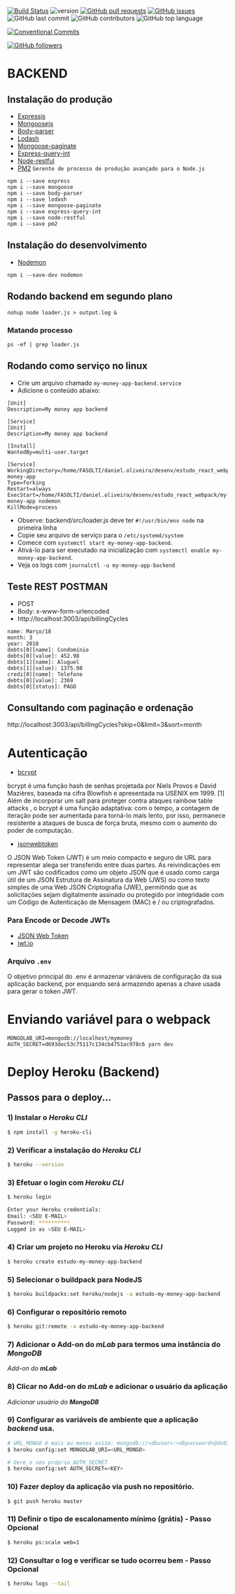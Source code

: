 [![Build Status](https://travis-ci.org/danielso2007/my-money-app.svg?branch=master)](https://travis-ci.org/danielso2007/my-money-app)
![version](https://img.shields.io/badge/version-1.0.0-blue.svg)
[![GitHub pull requests](https://img.shields.io/github/issues-pr-raw/danielso2007/my-money-app.svg)](https://github.com/danielso2007/my-money-app/pulls)
[![GitHub issues](https://img.shields.io/github/issues/danielso2007/my-money-app.svg)](https://github.com/danielso2007/my-money-app/issues?q=is%3Aopen+is%3Aissue)
![GitHub last commit](https://img.shields.io/github/last-commit/danielso2007/my-money-app.svg)
![GitHub contributors](https://img.shields.io/github/contributors/danielso2007/my-money-app.svg)
![GitHub top language](https://img.shields.io/github/languages/top/danielso2007/my-money-app.svg)

[![Conventional Commits](https://img.shields.io/badge/Conventional%20Commits-1.0.0-yellow.svg)](https://conventionalcommits.org)

[![GitHub followers](https://img.shields.io/github/followers/danielso2007.svg?label=Follow&style=social)](https://github.com/danielso2007?tab=followers)

# BACKEND

## Instalação do produção

- [Expressjs](https://expressjs.com/pt-br/)
- [Mongoosejs](https://mongoosejs.com/)
- [Body-parser](https://www.npmjs.com/package/body-parser)
- [Lodash](https://lodash.com/)
- [Mongoose-paginate](https://github.com/edwardhotchkiss/mongoose-paginate)
- [Express-query-int](https://www.npmjs.com/package/express-query-int)
- [Node-restful](https://github.com/baugarten/node-restful)
- [PM2](http://pm2.keymetrics.io/) `Gerente de processo de produção avançado para o Node.js`

```shell
npm i --save express
npm i --save mongoose
npm i --save body-parser
npm i --save lodash
npm i --save mongoose-paginate
npm i --save express-query-int
npm i --save node-restful
npm i --save pm2
```

## Instalação do desenvolvimento

- [Nodemon](https://nodemon.io/)

```shell
npm i --save-dev nodemon
```

## Rodando backend em segundo plano

```shell
nohup node loader.js > output.log &
```
### Matando processo

```shell
ps -ef | grep loader.js
```

## Rodando como serviço no linux

- Crie um arquivo chamado `my-money-app-backend.service`
- Adicione o conteúdo abaixo:
```shell
[Unit]
Description=My money app backend

[Service]
[Unit]
Description=My money app backend

[Install]
WantedBy=multi-user.target

[Service]
WorkingDirectory=/home/FASOLTI/daniel.oliveira/desenv/estudo_react_webpack/my-money-app
Type=forking
Restart=always
ExecStart=/home/FASOLTI/daniel.oliveira/desenv/estudo_react_webpack/my-money-app nodemon
KillMode=process
```
- Observe: backend/src/loader.js deve ter `#!/usr/bin/env node` na primeira linha
- Copie seu arquivo de serviço para o `/etc/systemd/system`
- Comece com `systemctl start my-money-app-backend`.
- Ativá-lo para ser executado na inicialização com `systemctl enable my-money-app-backend`.
- Veja os logs com `journalctl -u my-money-app-backend`

## Teste REST POSTMAN
- POST
- Body: x-www-form-urlencoded
- http://localhost:3003/api/billingCycles

```
name: Março/18
month: 3
year: 2018
debts[0][name]: Condomínio
debts[0][value]: 452.98
debts[1][name]: Aluguel
debts[1][value]: 1375.98
credi[0][name]: Telefone
debts[0][value]: 2369
debts[0][status]: PAGO
```

## Consultando com paginação e ordenação

http://localhost:3003/api/billingCycles?skip=0&limit=3&sort=month


# Autenticação

- [bcrypt](https://www.npmjs.com/package/bcrypt)

bcrypt é uma função hash de senhas projetada por Niels Provos e David Mazières, baseada na cifra Blowfish e apresentada na USENIX em 1999. [1] Além de incorporar um salt para proteger contra ataques rainbow table attacks , o bcrypt é uma função adaptativa: com o tempo, a contagem de iteração pode ser aumentada para torná-lo mais lento, por isso, permanece resistente a ataques de busca de força bruta, mesmo com o aumento do poder de computação.

- [jsonwebtoken](https://www.npmjs.com/package/jsonwebtoken)

O JSON Web Token (JWT) é um meio compacto e seguro de URL para representar alega ser transferido entre duas partes. As reivindicações em um JWT são codificados como um objeto JSON que é usado como carga útil de um JSON
Estrutura de Assinatura da Web (JWS) ou como texto simples de uma Web JSON Criptografia (JWE), permitindo que as solicitações sejam digitalmente assinado ou protegido por integridade com um Código de Autenticação de Mensagem (MAC) e / ou criptografados.

### Para Encode or Decode JWTs

- [JSON Web Token](https://www.jsonwebtoken.io/)
- [jwt.io](https://jwt.io/)

### Arquivo `.env`

O objetivo principal do .env é armazenar váriáveis de configuração da sua aplicação backend, por enquando será armazendo apenas a chave usada para gerar o token JWT.

# Enviando variável para o webpack

`MONGOLAB_URI=mongodb://localhost/mymoney AUTH_SECRET=d693dec53c75117c134cb4751ac978c6 yarn dev`

# Deploy Heroku (Backend)

## Passos para o deploy...

### 1) Instalar o _Heroku CLI_

```bash
$ npm install -g heroku-cli
```
### 2) Verificar a instalação do _Heroku CLI_

```bash
$ heroku --version
```

### 3) Efetuar o login com _Heroku CLI_

```bash
$ heroku login

Enter your Heroku credentials:
Email: <SEU E-MAIL>
Password: **********
Logged in as <SEU E-MAIL>
```

### 4) Criar um projeto no Heroku via _Heroku CLI_

```bash
$ heroku create estudo-my-money-app-backend
```

### 5) Selecionar o buildpack para NodeJS

```bash
$ heroku buildpacks:set heroku/nodejs -a estudo-my-money-app-backend
```

### 6) Configurar o repositório remoto

```bash
$ heroku git:remote -a estudo-my-money-app-backend
```

### 7) Adicionar o Add-on do **_mLab_** para termos uma instância do **_MongoDB_**

*Add-on do **_mLab_***

### 8) Clicar no Add-on do **_mLab_** e adicionar o usuário da aplicação

*Adicionar usuário do **_MongoDB_***

### 9) Configurar as variáveis de ambiente que a aplicação **_backend_** usa.

```bash
# URL_MONGO é mais ou menos assim: mongodb://<dbuser>:<dbpassword>@ds037215.mlab.com:37215/heroku_n8633ft5
$ heroku config:set MONGOLAB_URI=<URL_MONGO>

# Gere o seu próprio AUTH_SECRET
$ heroku config:set AUTH_SECRET=<KEY>
```

### 10) Fazer deploy da aplicação via **push** no repositório.

```bash
$ git push heroku master
```

### 11) Definir o tipo de escalonamento mínimo (grátis) - Passo **Opcional**

```bash
$ heroku ps:scale web=1
```

### 12) Consultar o log e verificar se tudo ocorreu bem - Passo **Opcional**

```bash
$ heroku logs --tail
```